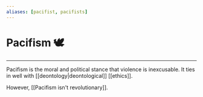 ```yaml
---
aliases: [pacifist, pacifists]
---
```

# Pacifism 🕊
---
Pacifism is the moral and political stance that violence is inexcusable. It ties in well with [[deontology|deontological]] [[ethics]]. 

However, [[Pacifism isn't revolutionary]]. 

